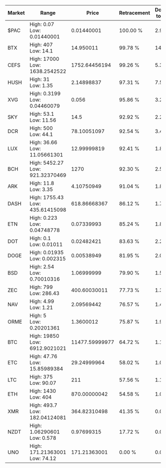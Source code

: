 | Market | Range | Price| Retracement | Doubles to 50% |
| --- | --- | --- | --- | --- |
| $PAC | High: 0.07<br />Low: 0.01440001 | 0.01440001 | 100.00 % | 2.93 |
| BTX | High: 407<br />Low: 14.1 | 14.950011 | 99.78 % | 14.08 |
| CEFS | High: 17000<br />Low: 1638.2542522 | 1752.64456194 | 99.26 % | 5.32 |
| HUSH | High: 31<br />Low: 1.35 | 2.14898837 | 97.31 % | 7.53 |
| XVG | High: 0.3199<br />Low: 0.04460079 | 0.056 | 95.86 % | 3.25 |
| SKY | High: 53.1<br />Low: 11.56 | 14.5 | 92.92 % | 2.23 |
| DCR | High: 500<br />Low: 44.1 | 78.10051097 | 92.54 % | 3.48 |
| LUX | High: 36.66<br />Low: 11.05661301 | 12.99999819 | 92.41 % | 1.84 |
| BCH | High: 5452.27<br />Low: 921.32370469 | 1270 | 92.30 % | 2.51 |
| ARK | High: 11.8<br />Low: 3.35 | 4.10750949 | 91.04 % | 1.84 |
| DASH | High: 1755.43<br />Low: 435.61415098 | 618.86668367 | 86.12 % | 1.77 |
| ETN | High: 0.223<br />Low: 0.04748778 | 0.07339993 | 85.24 % | 1.84 |
| DOT | High: 0.1<br />Low: 0.01011 | 0.02482421 | 83.63 % | 2.22 |
| DOGE | High: 0.01935<br />Low: 0.002315 | 0.00538949 | 81.95 % | 2.01 |
| BSD | High: 2.54<br />Low: 0.70010316 | 1.06999999 | 79.90 % | 1.51 |
| ZEC | High: 799<br />Low: 286.43 | 400.60030011 | 77.73 % | 1.35 |
| NAV | High: 4.99<br />Low: 1.21 | 2.09569442 | 76.57 % | 1.48 |
| ORME | High: 5<br />Low: 0.20201361 | 1.3600012 | 75.87 % | 1.91 |
| BTC | High: 19850<br />Low: 6912.9021021 | 11477.59999977 | 64.72 % | 1.17 |
| ETC | High: 47.76<br />Low: 15.85989384 | 29.24999964 | 58.02 % | 1.09 |
| LTC | High: 375<br />Low: 90.07 | 211 | 57.56 % | 1.10 |
| ETH | High: 1430<br />Low: 404 | 870.00000042 | 54.58 % | 1.05 |
| XMR | High: 493.7<br />Low: 182.04124081 | 364.82310498 | 41.35 % | 0.00 |
| NZDT | High: 1.06290601<br />Low: 0.578 | 0.97699315 | 17.72 % | 0.00 |
| UNO | High: 171.21363001<br />Low: 74.12 | 171.21363001 | 0.00 % | 0.00 |
